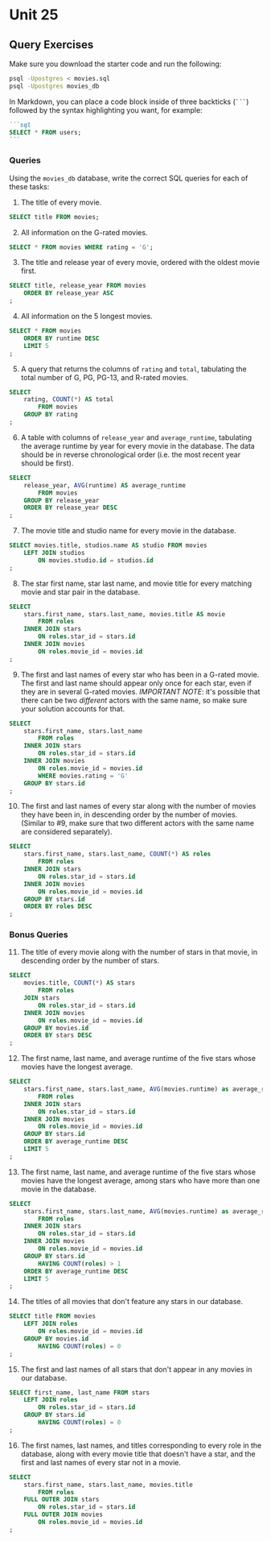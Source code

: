 # Unit 25
## Query Exercises

Make sure you download the starter code and run the following:

```sh
psql -Upostgres < movies.sql
psql -Upostgres movies_db
```

In Markdown, you can place a code block inside of three backticks (```` ``` ````) followed by the
syntax highlighting you want, for example:

````md
```sql
SELECT * FROM users;
```
````

### Queries

Using the `movies_db` database, write the correct SQL queries for each of these tasks:

1.  The title of every movie.

```sql
SELECT title FROM movies;
```

2.  All information on the G-rated movies.

```sql
SELECT * FROM movies WHERE rating = 'G';
```

3.  The title and release year of every movie, ordered with the oldest movie first.

```sql
SELECT title, release_year FROM movies
    ORDER BY release_year ASC
;
```

4.  All information on the 5 longest movies.

```sql
SELECT * FROM movies
    ORDER BY runtime DESC
    LIMIT 5
;
```

5.  A query that returns the columns of `rating` and `total`, tabulating the total number of G,
    PG, PG-13, and R-rated movies.

```sql
SELECT
    rating, COUNT(*) AS total
        FROM movies
    GROUP BY rating
;
```

6.  A table with columns of `release_year` and `average_runtime`, tabulating the average runtime
    by year for every movie in the database. The data should be in reverse chronological order
    (i.e. the most recent year should be first).

```sql
SELECT
    release_year, AVG(runtime) AS average_runtime
        FROM movies
    GROUP BY release_year
    ORDER BY release_year DESC
;
```

7.  The movie title and studio name for every movie in the
    database.

```sql
SELECT movies.title, studios.name AS studio FROM movies
    LEFT JOIN studios
        ON movies.studio.id = studios.id
;
```

8.  The star first name, star last name, and movie title for every
    matching movie and star pair in the database.

```sql
SELECT
    stars.first_name, stars.last_name, movies.title AS movie
        FROM roles
    INNER JOIN stars
        ON roles.star_id = stars.id
    INNER JOIN movies
        ON roles.movie_id = movies.id
;
```

9.  The first and last names of every star who has been in a G-rated movie. The first and last name
    should appear only once for each star, even if they are in several G-rated movies.
    *IMPORTANT NOTE*: it's possible that there can be two *different* actors with the same name,
    so make sure your solution accounts for that.

```sql
SELECT
    stars.first_name, stars.last_name
        FROM roles
    INNER JOIN stars
        ON roles.star_id = stars.id
    INNER JOIN movies
        ON roles.movie_id = movies.id
        WHERE movies.rating = 'G'
    GROUP BY stars.id
;
```

10. The first and last names of every star along with the number
    of movies they have been in, in descending order by the number of movies. (Similar to #9,
    make sure that two different actors with the same name are considered separately).

```sql
SELECT
    stars.first_name, stars.last_name, COUNT(*) AS roles
        FROM roles
    INNER JOIN stars
        ON roles.star_id = stars.id
    INNER JOIN movies
        ON roles.movie_id = movies.id
    GROUP BY stars.id
    ORDER BY roles DESC
;
```

### Bonus Queries

11. The title of every movie along with the number of stars in that movie, in descending order by
    the number of stars.

```sql
SELECT
    movies.title, COUNT(*) AS stars
        FROM roles
    JOIN stars
        ON roles.star_id = stars.id
    INNER JOIN movies
        ON roles.movie_id = movies.id
    GROUP BY movies.id
    ORDER BY stars DESC
;
```

12. The first name, last name, and average runtime of the five stars whose movies have the longest
    average.

```sql
SELECT
    stars.first_name, stars.last_name, AVG(movies.runtime) as average_runtime
        FROM roles
    INNER JOIN stars
        ON roles.star_id = stars.id
    INNER JOIN movies
        ON roles.movie_id = movies.id
    GROUP BY stars.id
    ORDER BY average_runtime DESC
    LIMIT 5
;
```

13. The first name, last name, and average runtime of the five stars whose movies have the longest
    average, among stars who have more than one movie in the database.

```sql
SELECT
    stars.first_name, stars.last_name, AVG(movies.runtime) as average_runtime
        FROM roles
    INNER JOIN stars
        ON roles.star_id = stars.id
    INNER JOIN movies
        ON roles.movie_id = movies.id
    GROUP BY stars.id
        HAVING COUNT(roles) > 1
    ORDER BY average_runtime DESC
    LIMIT 5
;
```

14. The titles of all movies that don't feature any stars in our database.

```sql
SELECT title FROM movies
    LEFT JOIN roles
        ON roles.movie_id = movies.id
    GROUP BY movies.id
        HAVING COUNT(roles) = 0
;
```

15. The first and last names of all stars that don't appear in any movies in our database.

```sql
SELECT first_name, last_name FROM stars
    LEFT JOIN roles
        ON roles.star_id = stars.id
    GROUP BY stars.id
        HAVING COUNT(roles) = 0
;
```

16. The first names, last names, and titles corresponding to every role in the database, along with
    every movie title that doesn't have a star, and the first and last names of every star not in a
    movie.

```sql
SELECT
    stars.first_name, stars.last_name, movies.title
        FROM roles
    FULL OUTER JOIN stars
        ON roles.star_id = stars.id
    FULL OUTER JOIN movies
        ON roles.movie_id = movies.id
;
```
